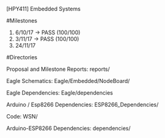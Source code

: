 [HPY411] Embedded Systems

#Milestones
1. 6/10/17  -> PASS (100/100)
2. 3/11/17  -> PASS (100/100)
3. 24/11/17  

#Directories

Proposal and Milestone Reports: reports/

Eagle Schematics: Eagle/Embedded/NodeBoard/

Eagle Dependencies: Eagle/dependencies

Arduino / Esp8266 Dependencies: ESP8266_Dependencies/
 
Code: WSN/

Arduino-ESP8266 Dependencies: dependencies/
